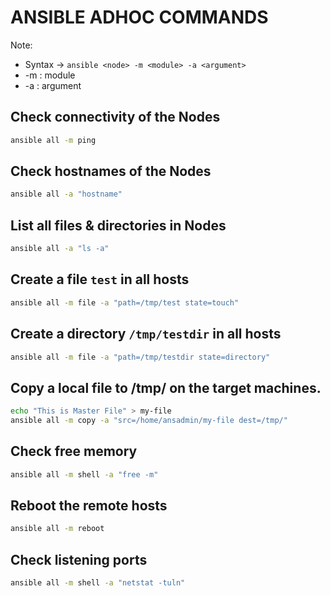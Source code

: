# ANSIBLE ADHOC COMMANDS
Note:
* Syntax -> `ansible <node> -m <module> -a <argument>`
* -m : module
* -a : argument

## Check connectivity of the Nodes
```sh
ansible all -m ping              
```

## Check hostnames of the Nodes
```sh
ansible all -a "hostname"            
```

## List all files & directories in Nodes
```sh
ansible all -a "ls -a"               
```
## Create a file `test` in all hosts
```sh
ansible all -m file -a "path=/tmp/test state=touch"
```
## Create a directory `/tmp/testdir` in all hosts
```sh
ansible all -m file -a "path=/tmp/testdir state=directory"
```
## Copy a local file to /tmp/ on the target machines.
```sh
echo "This is Master File" > my-file
ansible all -m copy -a "src=/home/ansadmin/my-file dest=/tmp/"
```
## Check free memory
```sh
ansible all -m shell -a "free -m"
```
## Reboot the remote hosts
```sh
ansible all -m reboot
```
## Check listening ports
```sh
ansible all -m shell -a "netstat -tuln"
```
